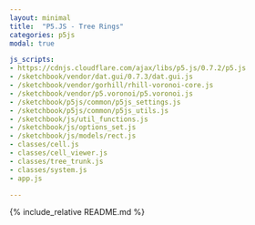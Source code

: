 ```yaml
---
layout: minimal
title:  "P5.JS - Tree Rings"
categories: p5js
modal: true

js_scripts:
- https://cdnjs.cloudflare.com/ajax/libs/p5.js/0.7.2/p5.js
- /sketchbook/vendor/dat.gui/0.7.3/dat.gui.js
- /sketchbook/vendor/gorhill/rhill-voronoi-core.js
- /sketchbook/vendor/p5.voronoi/p5.voronoi.js
- /sketchbook/p5js/common/p5js_settings.js
- /sketchbook/p5js/common/p5js_utils.js
- /sketchbook/js/util_functions.js
- /sketchbook/js/options_set.js
- /sketchbook/js/models/rect.js
- classes/cell.js
- classes/cell_viewer.js
- classes/tree_trunk.js
- classes/system.js
- app.js

---
```


{% include_relative README.md %}

